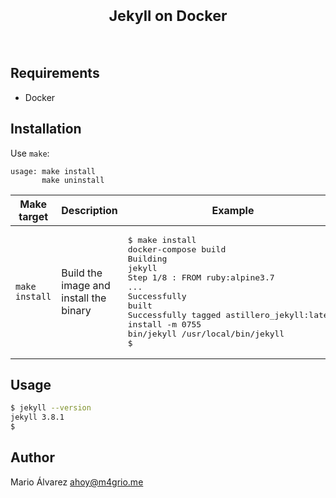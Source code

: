 <h1 align="center"><sup>Jekyll on Docker</sup><br></h1>
<br>

## Requirements

* Docker

## Installation

Use `make`:
```
usage: make install
       make uninstall
```

| Make target | Description | Example |
|-|-|-|
| `make install` | Build the image and install the binary | <pre>$ make install<br>docker-compose build<br>Building jekyll<br>Step 1/8 : FROM ruby:alpine3.7<br>...<br>Successfully built<br>Successfully tagged astillero_jekyll:latest<br>install -m 0755 bin/jekyll /usr/local/bin/jekyll<br>$</pre> |

## Usage

```bash
$ jekyll --version
jekyll 3.8.1
$
```

## Author
Mario Álvarez <ahoy@m4grio.me>
